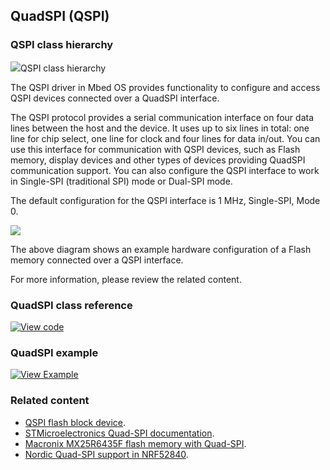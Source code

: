 ## QuadSPI (QSPI)

### QSPI class hierarchy

<span class="images">![](http://os-doc-builder.test.mbed.com/docs/development/mbed-os-api-doxy/classmbed_1_1_q_s_p_i.png)</span><span>QSPI class hierarchy</span>

The QSPI driver in Mbed OS provides functionality to configure and access QSPI devices connected over a QuadSPI interface.

The QSPI protocol provides a serial communication interface on four data lines between the host and the device. It uses up to six lines in total: one line for chip select, one line for clock and four lines for data in/out. You can use this interface for communication with QSPI devices, such as Flash memory, display devices and other types of devices providing QuadSPI communication support. You can also configure the QSPI interface to work in Single-SPI (traditional SPI) mode or Dual-SPI mode.

The default configuration for the QSPI interface is 1 MHz, Single-SPI, Mode 0.

<span class="images">![](https://s3-us-west-2.amazonaws.com/mbed-os-docs-images/quadspi.png)</span>

The above diagram shows an example hardware configuration of a Flash memory connected over a QSPI interface.

For more information, please review the related content.

### QuadSPI class reference

[![View code](https://www.mbed.com/embed/?type=library)](http://os-doc-builder.test.mbed.com/docs/development/mbed-os-api-doxy/classmbed_1_1_q_s_p_i.html)

### QuadSPI example

 [![View Example](https://www.mbed.com/embed/?url=https://github.com/ARMmbed/mbed-os-examples-docs_only/tree/master/QSPI)](https://github.com/ARMmbed/mbed-os-examples-docs_only/blob/master/QSPI/main.cpp)

### Related content

- [QSPI flash block device](https://github.com/ARMmbed/qspif-blockdevice).
- [STMicroelectronics Quad-SPI documentation](https://www.st.com/content/ccc/resource/technical/document/application_note/group0/b0/7e/46/a8/5e/c1/48/01/DM00227538/files/DM00227538.pdf/jcr:content/translations/en.DM00227538.pdf).
- [Macronix MX25R6435F flash memory with Quad-SPI](http://www.macronix.com/Lists/Datasheet/Attachments/6270/MX25R6435F,%20Wide%20Range,%2064Mb,%20v1.4.pdf).
- [Nordic Quad-SPI support in NRF52840](http://infocenter.nordicsemi.com/pdf/nRF52840_OPS_v0.5.pdf).
